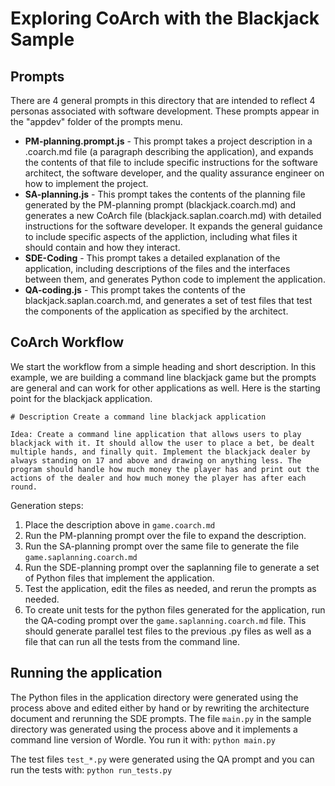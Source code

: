 # Exploring CoArch with the Blackjack Sample

## Prompts

There are 4 general prompts in this directory that are intended to reflect 4 personas associated with software development.  These prompts appear in the "appdev" folder of the prompts menu.

- **PM-planning.prompt.js** - This prompt takes a project description in a .coarch.md file (a paragraph describing the application), and expands the contents of that file to include specific instructions for the software architect, the software developer, and the quality assurance engineer on how to implement the project.
- **SA-planning.js** - This prompt takes the contents of the planning file generated by the PM-planning prompt (blackjack.coarch.md) and generates a new CoArch file (blackjack.saplan.coarch.md) with detailed instructions for the software developer.  It expands the general guidance to include specific aspects of the appliction, including what files it should contain and how they interact.
- **SDE-Coding** - This prompt takes a detailed explanation of the application, including descriptions of the files and the interfaces between them, and generates Python code to implement the application.
- **QA-coding.js** - This prompt takes the contents of the blackjack.saplan.coarch.md, and generates a set of test files that test the components of the application as specified by the architect.

## CoArch Workflow

We start the workflow from a simple heading and short description. In this example, we are building a command line blackjack game but the prompts are general and can work for other applications as well.  Here is the starting point for the blackjack application.

```
# Description Create a command line blackjack application 

Idea: Create a command line application that allows users to play blackjack with it. It should allow the user to place a bet, be dealt multiple hands, and finally quit. Implement the blackjack dealer by always standing on 17 and above and drawing on anything less. The program should handle how much money the player has and print out the actions of the dealer and how much money the player has after each round.
```

Generation steps:
1. Place the description above in ```game.coarch.md```
2. Run the PM-planning prompt over the file to expand the description.
3. Run the SA-planning prompt over the same file to generate the file ```game.saplanning.coarch.md```
4. Run the SDE-planning prompt over the saplanning file to generate a set of Python files that implement the application.
5. Test the application, edit the files as needed, and rerun the prompts as needed.
6. To create unit tests for the python files generated for the application, 
run the QA-coding prompt over the ```game.saplanning.coarch.md``` file.  This should
generate parallel test files to the previous .py files as well as a file that can run all the tests from the command line.

## Running the application

The Python files in the application directory were generated using the process above and edited either by hand or by rewriting the architecture document and rerunning the SDE prompts. The file 
```main.py``` in the sample directory was generated using the process above and it implements a command line version of Wordle.  You run it with:
```python main.py```

The test files ```test_*.py``` were generated using the QA prompt and you can run the tests with: ```python run_tests.py```